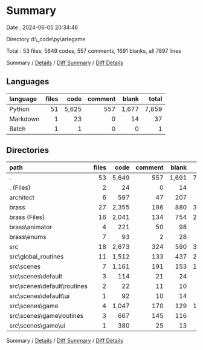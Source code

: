 # Summary

Date : 2024-06-05 20:34:46

Directory d:\\_code\\py\\artegame

Total : 53 files,  5649 codes, 557 comments, 1691 blanks, all 7897 lines

Summary / [Details](details.md) / [Diff Summary](diff.md) / [Diff Details](diff-details.md)

## Languages
| language | files | code | comment | blank | total |
| :--- | ---: | ---: | ---: | ---: | ---: |
| Python | 51 | 5,625 | 557 | 1,677 | 7,859 |
| Markdown | 1 | 23 | 0 | 14 | 37 |
| Batch | 1 | 1 | 0 | 0 | 1 |

## Directories
| path | files | code | comment | blank | total |
| :--- | ---: | ---: | ---: | ---: | ---: |
| . | 53 | 5,649 | 557 | 1,691 | 7,897 |
| . (Files) | 2 | 24 | 0 | 14 | 38 |
| architect | 6 | 597 | 47 | 207 | 851 |
| brass | 27 | 2,355 | 186 | 880 | 3,421 |
| brass (Files) | 16 | 2,041 | 134 | 754 | 2,929 |
| brass\\animator | 4 | 221 | 50 | 98 | 369 |
| brass\\enums | 7 | 93 | 2 | 28 | 123 |
| src | 18 | 2,673 | 324 | 590 | 3,587 |
| src\\global_routines | 11 | 1,512 | 133 | 437 | 2,082 |
| src\\scenes | 7 | 1,161 | 191 | 153 | 1,505 |
| src\\scenes\\default | 3 | 114 | 21 | 24 | 159 |
| src\\scenes\\default\\routines | 2 | 22 | 11 | 10 | 43 |
| src\\scenes\\default\\ui | 1 | 92 | 10 | 14 | 116 |
| src\\scenes\\game | 4 | 1,047 | 170 | 129 | 1,346 |
| src\\scenes\\game\\routines | 3 | 667 | 145 | 116 | 928 |
| src\\scenes\\game\\ui | 1 | 380 | 25 | 13 | 418 |

Summary / [Details](details.md) / [Diff Summary](diff.md) / [Diff Details](diff-details.md)